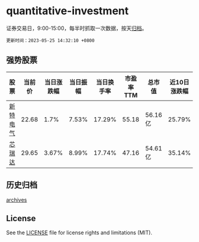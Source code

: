 # quantitative-investment

证券交易日，9:00-15:00，每半时抓取一次数据，按天[归档](archives)。

`更新时间：2023-05-25 14:32:10 +0800`

## 强势股票

|股票|当前价|当日涨跌幅|当日振幅|当日换手率|市盈率TTM|总市值|近10日涨跌幅|
|----|----|----|----|----|----|----|----|
|[新特电气](https://xueqiu.com/S/SZ301120)|22.68|1.7%|7.53%|17.29%|55.18|56.16亿|25.79%|
|[芯瑞达](https://xueqiu.com/S/SZ002983)|29.65|3.67%|8.99%|17.74%|47.16|54.61亿|35.14%|

## 历史归档

[archives](archives)

## License

See the [LICENSE](LICENSE) file for license rights and limitations (MIT).